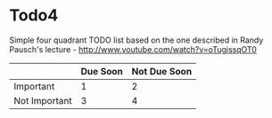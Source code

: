 # Todo4

Simple four quadrant TODO list based on the one described in Randy Pausch's lecture - http://www.youtube.com/watch?v=oTugjssqOT0

|               | Due Soon | Not Due Soon |
| ------------- | -------- | ------------ |
| Important     | 1        | 2            |
| Not Important | 3        | 4            |

